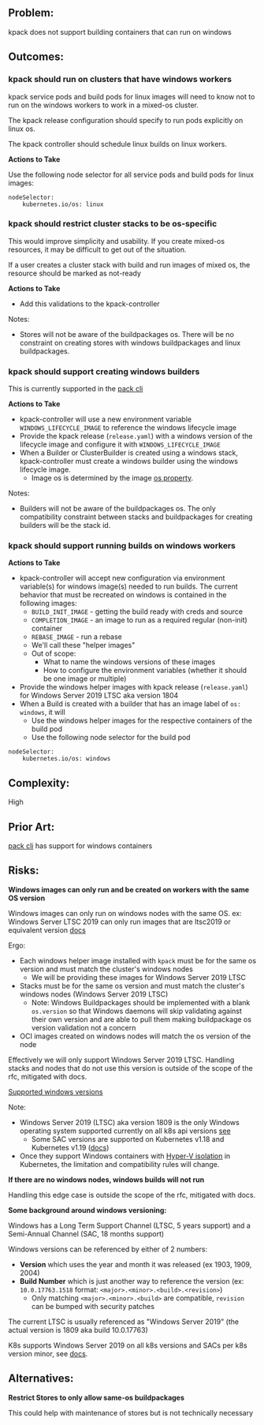 ## Problem:

kpack does not support building containers that can run on windows

## Outcomes:

### kpack should run on clusters that have windows workers

kpack service pods and build pods for linux images will need to know not to run on the windows workers to work in a mixed-os cluster.

The kpack release configuration should specify to run pods explicitly on linux os.

The kpack controller should schedule linux builds on linux workers.

**Actions to Take**

Use the following node selector for all service pods and build pods for linux images:

```
nodeSelector:
    kubernetes.io/os: linux
```

### kpack should restrict cluster stacks to be os-specific

This would improve simplicity and usability. If you create mixed-os resources, it may be difficult to get out of the situation.

If a user creates a cluster stack with build and run images of mixed os, the resource should be marked as not-ready

**Actions to Take**

- Add this validations to the kpack-controller

Notes:
- Stores will not be aware of the buildpackages os. There will be no constraint on creating stores with windows buildpackages and linux buildpackages.

### kpack should support creating windows builders

This is currently supported in the [pack cli](https://github.com/buildpacks/pack/issues/469)

**Actions to Take**

- kpack-controller will use a new environment variable `WINDOWS_LIFECYCLE_IMAGE` to reference the windows lifecycle image
- Provide the kpack release (`release.yaml`) with a windows version of the lifecycle image and configure it with `WINDOWS_LIFECYCLE_IMAGE`
- When a Builder or ClusterBuilder is created using a windows stack, kpack-controller must create a windows builder using the windows lifecycle image.
    - Image os is determined by the image [os property](https://github.com/opencontainers/image-spec/blob/master/config.md#:~:text=os%20string).

Notes:

- Builders will not be aware of the buildpackages os. The only compatibility constraint between stacks and buildpackages for creating builders will be the stack id.

### kpack should support running builds on windows workers

**Actions to Take**

- kpack-controller will accept new configuration via environment variable(s) for windows image(s) needed to run builds. The current behavior that must be recreated on windows is contained in the following images:
    - `BUILD_INIT_IMAGE` - getting the build ready with creds and source
    - `COMPLETION_IMAGE` - an image to run as a required regular (non-init) container
    - `REBASE_IMAGE` - run a rebase
    - We'll call these "helper images"
    - Out of scope:
        - What to name the windows versions of these images
        - How to configure the environment variables (whether it should be one image or multiple)
- Provide the windows helper images with kpack release (`release.yaml`) for Windows Server 2019 LTSC aka version 1804
- When a Build is created with a builder that has an image label of `os: windows`, it will
    - Use the windows helper images for the respective containers of the build pod
    - Use the following node selector for the build pod

 ```
 nodeSelector:
     kubernetes.io/os: windows
 ```

## Complexity:

High

## Prior Art:

[pack cli](https://github.com/buildpacks/pack) has support for windows containers

## Risks:

**Windows images can only run and be created on workers with the same OS version**

Windows images can only run on windows nodes with the same OS. ex: Windows Server LTSC 2019 can only run images that are ltsc2019 or equivalent version [docs](https://docs.microsoft.com/en-us/virtualization/windowscontainers/deploy-containers/version-compatibility?tabs=windows-server-2019%2Cwindows-10-20H2#:~:text=Supports%20process%20isolation)

Ergo:

- Each windows helper image installed with `kpack` must be for the same os version and must match the cluster's windows nodes
    - We will be providing these images for Windows Server 2019 LTSC
- Stacks must be for the same os version and must match the cluster's windows nodes (Windows Server 2019 LTSC)
    - Note: Windows Buildpackages should be implemented with a blank `os.version` so that Windows daemons will skip validating against their own version and are able to pull them making buildpackage os version validation not a concern
- OCI images created on windows nodes will match the os version of the node

Effectively we will only support Windows Server 2019 LTSC. Handling stacks and nodes that do not use this version is outside of the scope of the rfc, mitigated with docs.

[Supported windows versions](https://kubernetes.io/docs/setup/production-environment/windows/intro-windows-in-kubernetes/#windows-os-version-support)

Note:
- Windows Server 2019 (LTSC) aka version 1809 is the only Windows operating system supported currently on all k8s api versions [see](https://kubernetes.io/docs/setup/production-environment/windows/intro-windows-in-kubernetes/#windows-containers-in-kubernetes)
    - Some SAC versions are supported on Kubernetes v1.18 and Kubernetes v1.19 ([docs](https://kubernetes.io/docs/setup/production-environment/windows/intro-windows-in-kubernetes/#windows-os-version-support))
- Once they support Windows containers with [Hyper-V isolation](https://kubernetes.io/docs/setup/production-environment/windows/intro-windows-in-kubernetes/#hyper-v-isolation) in Kubernetes, the limitation and compatibility rules will change.

**If there are no windows nodes, windows builds will not run**

Handling this edge case is outside the scope of the rfc, mitigated with docs.

**Some background around windows versioning:**

Windows has a Long Term Support Channel (LTSC, 5 years support) and a Semi-Annual Channel (SAC, 18 months support)

Windows versions can be referenced by either of 2 numbers:
- **Version** which uses the year and month it was released (ex 1903, 1909, 2004)
- **Build Number** which is just another way to reference the version (ex: `10.0.17763.1518` format: `<major>.<minor>.<build>.<revision>`)
    - Only matching `<major>.<minor>.<build>` are compatible, `revision` can be bumped with security patches

The current LTSC is usually referenced as "Windows Server 2019" (the actual version is 1809 aka build 10.0.17763)

K8s supports Windows Server 2019 on all k8s versions and SACs per k8s version minor, see [docs](https://kubernetes.io/docs/setup/production-environment/windows/intro-windows-in-kubernetes/#windows-os-version-support).

## Alternatives:

**Restrict Stores to only allow same-os buildpackages**

This could help with maintenance of stores but is not technically necessary
